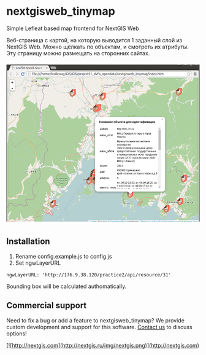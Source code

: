 # nextgisweb_tinymap
Simple Lefleat based map frontend for NextGIS Web

Веб-страница с картой, на которую выводится 1 заданный слой из NextGIS Web. Можно щёлкать по объектам, и смотреть их атрибуты. Эту страницу можно размещать на сторонних сайтах.

![screenshot](screenshot.png)


Installation
--------------------


1. Rename config.example.js to config.js
2. Set ngwLayerURL

```
ngwLayerURL: 'http://176.9.38.120/practice2/api/resource/31'
```

Bounding box will be calculated authomatically.

Commercial support
----------
Need to fix a bug or add a feature to nextgisweb_tinymap? We provide custom development and support for this software. [Contact us](http://nextgis.ru/en/contact/) to discuss options!

[![http://nextgis.com](http://nextgis.ru/img/nextgis.png)](http://nextgis.com)


